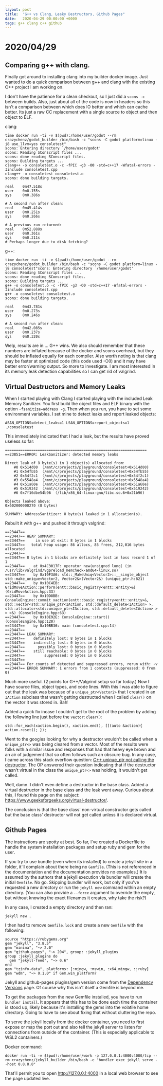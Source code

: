 ```yaml
---
layout: post
title:  "G++ vs Clang, Leaky Destructors, Github Pages"
date:   2020-04-29 00:00:00 +0000
tags: g++ clang c++ github
---
```


# 2020/04/29

## Comparing g++ with clang.

Finally got around to installing clang into my builder docker image. Just wanted to do a quick comparison between g++ and clang with the existing C++ project I am working on.

I don't have the patience for a clean checkout, so I just did a `scons -c` between builds. Also, just about all of the code is now in headers so this isn't a comparison between which does IO better and which can cache better. Its just a raw CC replacement with a single source to object and then object to ELF.

clang:

```
time docker run -ti -v $(pwd):/home/user/godot --rm crazychenz/godot_builder /bin/bash -c "scons -C godot platform=linux -j8 use_llvm=yes consoletest"
scons: Entering directory `/home/user/godot'
scons: Reading SConscript files ...
scons: done reading SConscript files.
scons: Building targets ...
clang++ -o consoletest.o -c -fPIC -g3 -O0 -std=c++17 -Wfatal-errors -Iinclude consoletest.cpp
clang++ -o consoletest consoletest.o
scons: done building targets.

real    0m47.518s
user    0m0.155s
sys     0m0.386s

# A second run after clean:
real    0m45.414s
user    0m0.251s
sys     0m0.266s

# A previous run returned:
real    0m52.888s
user    0m0.361s
sys     0m0.211s
# Perhaps longer due to disk fetching?
```

g++:

```
time docker run -ti -v $(pwd):/home/user/godot --rm crazychenz/godot_builder /bin/bash -c "scons -C godot platform=linux -j8 consoletest"scons: Entering directory `/home/user/godot'
scons: Reading SConscript files ...
scons: done reading SConscript files.
scons: Building targets ...
g++ -o consoletest.o -c -fPIC -g3 -O0 -std=c++17 -Wfatal-errors -Iinclude consoletest.cpp
g++ -o consoletest consoletest.o
scons: done building targets.

real    0m43.781s
user    0m0.273s
sys     0m0.246s

# A second run after clean:
real    0m42.085s
user    0m0.237s
sys     0m0.320s
```

Welp, results are in ... G++ wins. We also should remember that these numbers are inflated because of the docker and scons overhead, but they should be inflated equally for each compiler. Also worth noting is that clang may be faster at optimized code (this code used -O0) and it may have better error/warning output. So more to investigate. I am most interested in its memory leak detection capabilities so I can get rid of valgrind.

## Virtual Destructors and Memory Leaks

When I started playing with Clang I started playing with the included Leak Memory Sanitizer. You first build the object files and ELF binary with the option `-fsanitize=address -g`. Then when you run, you have to set some environment variables. I set mine to detect leaks and report leaked objects:

```
ASAN_OPTIONS=detect_leaks=1 LSAN_OPTIONS=report_objects=1 ./consoletest
```

This immediately indicated that I had a leak, but the results have proved useless so far:

```
=================================================================
==23851==ERROR: LeakSanitizer: detected memory leaks

Direct leak of 8 byte(s) in 1 object(s) allocated from:
    #0 0x514d00  (/mnt/c/projects/playground/consoletest+0x514d00)
    #1 0x54fb55  (/mnt/c/projects/playground/consoletest+0x54fb55)
    #2 0x54f2c1  (/mnt/c/projects/playground/consoletest+0x54f2c1)
    #3 0x5548a4  (/mnt/c/projects/playground/consoletest+0x5548a4)
    #4 0x51a60e  (/mnt/c/projects/playground/consoletest+0x51a60e)
    #5 0x519242  (/mnt/c/projects/playground/consoletest+0x519242)
    #6 0x7f16dbe54b96  (/lib/x86_64-linux-gnu/libc.so.6+0x21b96)

Objects leaked above:
0x602000000270 (8 bytes)

SUMMARY: AddressSanitizer: 8 byte(s) leaked in 1 allocation(s).
```

Rebuilt it with g++ and pushed it through valgrind:

```
==23447== 
==23447== HEAP SUMMARY:
==23447==     in use at exit: 8 bytes in 1 blocks
==23447==   total heap usage: 86 allocs, 85 frees, 212,016 bytes allocated
==23447== 
==23447== 8 bytes in 1 blocks are definitely lost in loss record 1 of 1
==23447==    at 0x4C3017F: operator new(unsigned long) (in /usr/lib/valgrind/vgpreload_memcheck-amd64-linux.so)
==23447==    by 0x10F3A6: std::_MakeUniq<Vector2>::__single_object std::make_unique<Vector2, Vector2&>(Vector2&) (unique_ptr.h:821)
==23447==    by 0x10C4EB: GridMoveAction::perform(entt::basic_registry<entt::entity>&) (GridMoveAction.hpp:33)
==23447==    by 0x10D8BB: ConsoleEngine::commit_xaction(entt::basic_registry<entt::entity>&, std::vector<std::unique_ptr<IAction, std::default_delete<IAction> >, std::allocator<std::unique_ptr<IAction, std::default_delete<IAction> > > >&) (ConsoleEngine.hpp:63)
==23447==    by 0x10E92E: ConsoleEngine::start() (ConsoleEngine.hpp:120)
==23447==    by 0x10BB36: main (consoletest.cpp:14)
==23447== 
==23447== LEAK SUMMARY:
==23447==    definitely lost: 8 bytes in 1 blocks
==23447==    indirectly lost: 0 bytes in 0 blocks
==23447==      possibly lost: 0 bytes in 0 blocks
==23447==    still reachable: 0 bytes in 0 blocks
==23447==         suppressed: 0 bytes in 0 blocks
==23447== 
==23447== For counts of detected and suppressed errors, rerun with: -v
==23447== ERROR SUMMARY: 1 errors from 1 contexts (suppressed: 0 from 0)
```

Much more useful. (2 points for G++/Valgrind setup so far today.) Now I have source files, object types, and code lines. With this I was able to figure out that the leak was because of a `unique_ptr<Vector2>` that I created in an `IAction` subclass that wasn't getting destructed when I called `clear()` on the vector it was stored in. Bah!

Added a quick fix incase I couldn't get to the root of the problem by adding the following line just before the `vector:clear()`:

```
std::for_each(xaction.begin(), xaction.end(), [](auto &action){ action.reset(); });
```

Went to the googles looking for why a destructor wouldn't be called when a `unique_ptr<>` was being cleared from a vector. Most of the results were folks with a similar issue and responses that had that heavy eye brown and an air of judgement that so often follows such an obscure bug. In any case, I came across this stack overflow question: [C++ unique_ptr not calling the destructor](https://stackoverflow.com/questions/18345660/c-unique-ptr-not-calling-the-destructor). The OP answered their question indicating that if the destructor wasn't virtual in the class the `unique_ptr<>` was holding, it wouldn't get called. 

Well, damn. I didn't even define a destructor in the base class. Added a virtual destructor in the base class and the leak went away. Curious about this, I found this page on the subject: https://www.geeksforgeeks.org/virtual-destructor/. 

The conclusion is that the base class' non-virtual constructor gets called but the base class' destructor will not get called unless it is declared virtual. 

## Github Pages

The instructions are spotty at best. So far, I've created a Dockerfile to handle the system installation packages and setup ruby and gem for the user.

If you try to use bundle (even when its installed) to create a jekyll site in a folder, it'll complain about there being no `Gemfile`. (This is not referenced in the documentation and the documentation provides no examples.) It is assumed by the authors that a jekyll execution via bundler will create the initial `Gemfile`. No go. Skipping bundler will work, but only if you've requested a new directory or run the `jekyll new` command within an empty directory. (You can also provide a `--force` argument to override the empty, but without knowing the exact filenames it creates, why take the risk?)

In any case, I created a empty directory and then ran:

```
jekyll new .
```

I then had to remove `Gemfile.lock` and create a new `Gemfile` with the following:

```
source "https://rubygems.org"
gem "jekyll", "3.8.5"
gem "minima", "~> 2.0"
gem "github-pages", "~> 204", group: :jekyll_plugins
group :jekyll_plugins do
  gem "jekyll-feed", "~> 0.6"
end
gem "tzinfo-data", platforms: [:mingw, :mswin, :x64_mingw, :jruby]
gem "wdm", "~> 0.1.0" if Gem.win_platform?
```

Jekyll and github-pages plugins/gem version come from the [Dependency Versions](https://pages.github.com/versions/) page. Of course why this isn't itself a Gemfile is beyond me.

To get the packages from the new Gemfile installed, you have to run `bundler install`. It appears that this has to be done each time the container is stood up,  likely because it's installing the gems into the volatile home directory. Going to have to see about fixing that without cluttering the repo.

To serve the jekyll locally from the docker container, you need to first expose or map the port out and also tell the jekyll server to listen for connections from outside of the container. (This is especially applicable to WSL2 containers.)

Docker command:

```
docker run -ti -v $(pwd):/home/user/work -p 127.0.0.1:4000:4000/tcp --rm crazychenz/jekyll_builder /bin/bash -c "bundler exec jekyll serve --host 0.0.0.0"
```

That'll permit you to open http://127.0.0.1:4000 in a local web browser to see the page updated live.

